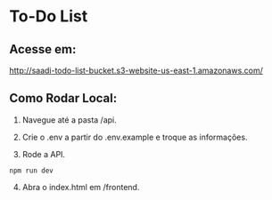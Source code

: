 # To-Do List

## Acesse em: 
http://saadi-todo-list-bucket.s3-website-us-east-1.amazonaws.com/

## Como Rodar Local:
1) Navegue até a pasta /api.

2) Crie o .env a partir do .env.example e troque as informações.

3) Rode a API.
```
npm run dev
```

4) Abra o index.html em /frontend.

